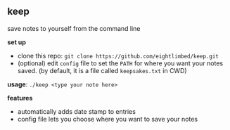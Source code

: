 ## keep
save notes to yourself from the command line

**set up**
- clone this repo: `git clone https://github.com/eightlimbed/keep.git`
- (optional) edit `config` file to set the `PATH` for where you want your notes
  saved. (by default, it is a file called `keepsakes.txt` in CWD)

**usage**: `./keep <type your note here>`

**features**
- automatically adds date stamp to entries
- config file lets you choose where you want to save your notes
